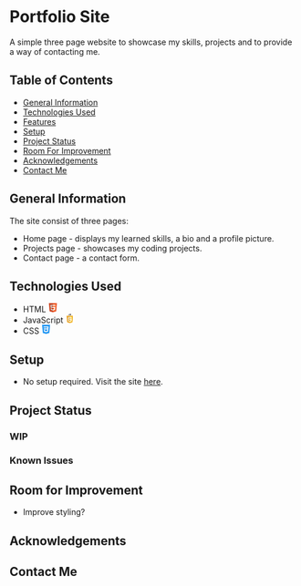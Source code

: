 # Portfolio Site

A simple three page website to showcase my skills, projects and to provide a way of contacting me.

## Table of Contents
* [General Information](#general-information)
* [Technologies Used](#technologies-used)
* [Features](#features)
* [Setup](#setup)
* [Project Status](#project-status)
* [Room For Improvement](#room-for-improvement)
* [Acknowledgements](#acknowledgements)
* [Contact Me](#contact-me)

## General Information
The site consist of three pages: 

* Home page - displays my learned skills, a bio and a profile picture.
* Projects page - showcases my coding projects.
* Contact page - a contact form.

## Technologies Used
* HTML ![html](./images/htmlSmall.png)
* JavaScript ![JavaScript](./images/javascriptSmall.png)
* CSS ![css](./images/cssSmall.png)

## Setup
* No setup required. Visit the site [here](https://samurairabbit.github.io/).

## Project Status

### WIP

### Known Issues

## Room for Improvement

* Improve styling?

## Acknowledgements

## Contact Me
